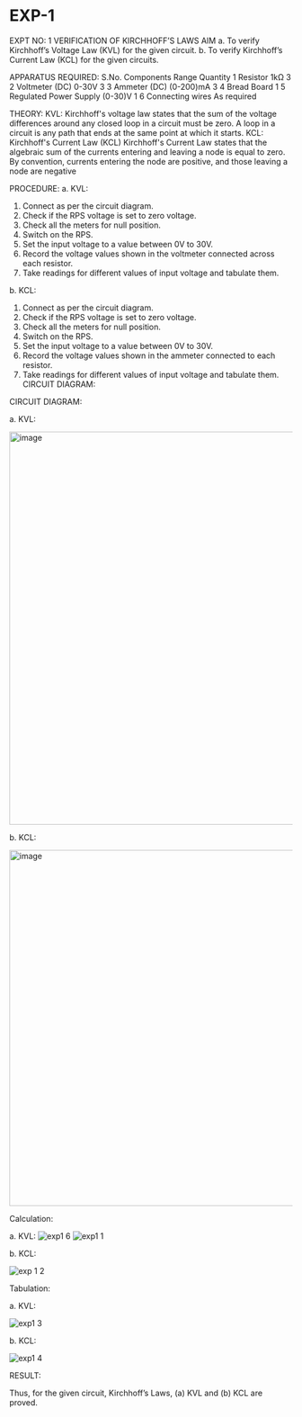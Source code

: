 # EXP-1
EXPT NO: 1	VERIFICATION OF KIRCHHOFF’S LAWS
AIM
a.   To verify Kirchhoff’s Voltage Law (KVL) for the given circuit. 
b.   To verify Kirchhoff’s Current Law (KCL) for the given circuits.

APPARATUS REQUIRED:
S.No.	Components	Range	Quantity
1	Resistor	1kΩ	3
2	Voltmeter (DC)	0-30V	3
3	Ammeter (DC)	(0-200)mA	3
4	Bread Board		1
5	Regulated Power Supply	(0-30)V	1
6	Connecting wires		As required

THEORY:
KVL: Kirchhoff's voltage law states that the sum of the voltage differences around any closed loop in a circuit must be zero. A loop in a circuit is any path that ends at the same point at which it starts.
KCL:
Kirchhoff's Current Law (KCL) Kirchhoff's Current Law states that the algebraic sum of the currents entering and leaving a node is equal to zero. By convention, currents entering the node are positive, and those leaving a node are negative


PROCEDURE:
a.   KVL:
1.   Connect as per the circuit diagram.
2.   Check if the RPS voltage is set to zero voltage.
3.   Check all the meters for null position.
4.   Switch on the RPS.
5.   Set the input voltage to a value between 0V to 30V.
6.   Record the voltage values shown in the voltmeter connected across each resistor.
7.   Take readings for different values of input voltage and tabulate them.


b.  KCL:
1.   Connect as per the circuit diagram.
2.   Check if the RPS voltage is set to zero voltage.
3.   Check all the meters for null position.
4.   Switch on the RPS.
5.   Set the input voltage to a value between 0V to 30V.
6.   Record the voltage values shown in the ammeter connected to each resistor.
7.   Take readings for different values of input voltage and tabulate them. 
CIRCUIT DIAGRAM:

CIRCUIT DIAGRAM:


a.   KVL:
 
<img width="938" height="699" alt="image" src="https://github.com/user-attachments/assets/8d21fd5f-7982-4fea-8da5-1fb11582922e" />



b.  KCL:
 
<img width="940" height="633" alt="image" src="https://github.com/user-attachments/assets/09c8bf59-28ae-4962-88f8-ac5ca6cedf46" />



Calculation:

a.   KVL:
 ![exp1 6](https://github.com/user-attachments/assets/8dbee92e-7dc5-443d-a11d-7ac2d9373c34)
![exp1 1](https://github.com/user-attachments/assets/009aff96-542d-48cb-ad04-8c354ff3a2e3)


b.  KCL:

![exp 1 2](https://github.com/user-attachments/assets/42c1601c-4875-4862-8270-88e75ab0cf3f)




Tabulation:

a.   KVL:
 
 ![exp1 3](https://github.com/user-attachments/assets/1daf020b-fc30-416d-8b0c-2d15c23ac1d5)



b.  KCL:

![exp1 4](https://github.com/user-attachments/assets/d33256f1-2af7-4d0b-94bd-2d899f746e2b)


RESULT:

Thus, for the given circuit, Kirchhoff’s Laws, (a) KVL and (b) KCL are proved.
